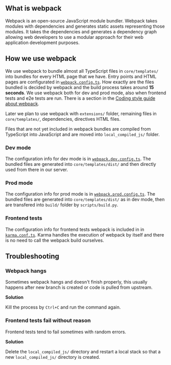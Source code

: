 ## What is webpack
Webpack is an open-source JavaScript module bundler. Webpack takes modules with dependencies and generates static assets representing those modules. It takes the dependencies and generates a dependency graph allowing web developers to use a modular approach for their web application development purposes.

## How we use webpack
We use webpack to bundle almost all TypeScript files in `core/templates/` into bundles for every HTML page that we have. Entry points and HTML pages are configurated in [`webpack.config.ts`](https://github.com/oppia/oppia/blob/develop/webpack.config.ts). How exactly are the files bundled is decided by webpack and the build process takes around **15 seconds**. We use webpack both for dev and prod mode, also when frontend tests and e2e tests are run. There is a section in the [Coding style guide about webpack](https://github.com/oppia/oppia/wiki/Coding-style-guide#webpack).

Later we plan to use webpack with `extensions/` folder, remaining files in `core/templates/`, dependencies, directives HTML files.

Files that are not yet included in webpack bundles are compiled from TypeScript into JavaScript and are moved into `local_compiled_js/` folder.

### Dev mode
The configuration info for dev mode is in [`webpack.dev.config.ts`](https://github.com/oppia/oppia/blob/develop/webpack.dev.config.ts). The bundled files are generated into `core/templates/dist/` and then directly used from there in our server.

### Prod mode
The configuration info for prod mode is in [`webpack.prod.config.ts`](https://github.com/oppia/oppia/blob/develop/webpack.prod.config.ts). The bundled files are generated into `core/templates/dist/` as in dev mode, then are transfered into `build/` folder by `scripts/build.py`.

### Frontend tests
The configuration info for frontend tests webpack is included in in [`karma.conf.ts`](https://github.com/oppia/oppia/blob/develop/core/tests/karma.conf.ts). Karma handles the execution of webpack by itself and there is no need to call the webpack build ourselves.

## Troubleshooting
### Webpack hangs
Sometimes webpack hangs and doesn't finish properly, this usually happens after new branch is created or code is pulled from upstream.

**Solution**

Kill the process by `Ctrl+C` and run the command again.

### Frontend tests fail without reason
Frontend tests tend to fail sometimes with random errors.

**Solution**

Delete the `local_compiled_js/` directory and restart a local stack so that a new `local_compiled_js/` directory is created.
